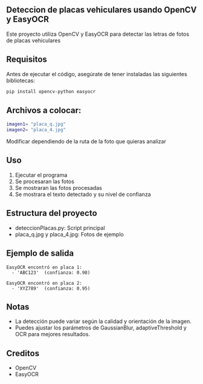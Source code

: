 ## Deteccion de placas vehiculares usando OpenCV y EasyOCR

Este proyecto utiliza OpenCV y EasyOCR para detectar las letras de fotos de placas vehiculares

## Requisitos

Antes de ejecutar el código, asegúrate de tener instaladas las siguientes bibliotecas:

```bash
pip install opencv-python easyocr
```

## Archivos a colocar:

```bash
imagen1= "placa_q.jpg"
imagen2= "placa_4.jpg"
```
Modificar dependiendo de la ruta de la foto que quieras analizar

## Uso
1. Ejecutar el programa
2. Se procesaran las fotos
3. Se mostraran las fotos procesadas
4. Se mostrara el texto detectado y su nivel de confianza

## Estructura del proyecto
- deteccionPlacas.py: Script principal
- placa_q.jpg y placa_4.jpg: Fotos de ejemplo

## Ejemplo de salida

```nginx
EasyOCR encontró en placa 1:
  - 'ABC123'  (confianza: 0.98)

EasyOCR encontró en placa 2:
  - 'XYZ789'  (confianza: 0.95)
```

## Notas 
- La detección puede variar según la calidad y orientación de la imagen.
- Puedes ajustar los parámetros de GaussianBlur, adaptiveThreshold y OCR para mejores resultados.

## Creditos 
- OpenCV
- EasyOCR
